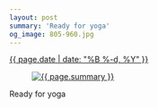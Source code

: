 ```yaml
---
layout: post
summary: 'Ready for yoga'
og_image: 805-960.jpg
---
```


<p>
 <time>
  <a href="/805">
   {{ page.date | date: "%B %-d, %Y" }}
  </a>
 </time>
 <a href="/805">
  <figure data-taken="2/26/2019">
   <img alt="{{ page.summary }}" sizes="(min-width: 700px) 50vw, calc(100vw - 2rem)" src="{{ site.assets_url }}/805-480.jpg" srcset="{{ site.assets_url }}/805-240.jpg 240w, {{ site.assets_url }}/805-480.jpg 480w, {{ site.assets_url }}/805-720.jpg 720w, {{ site.assets_url }}/805-960.jpg 960w"/>
  </figure>
 </a>
 <span>
  Ready for yoga
 </span>
</p>
